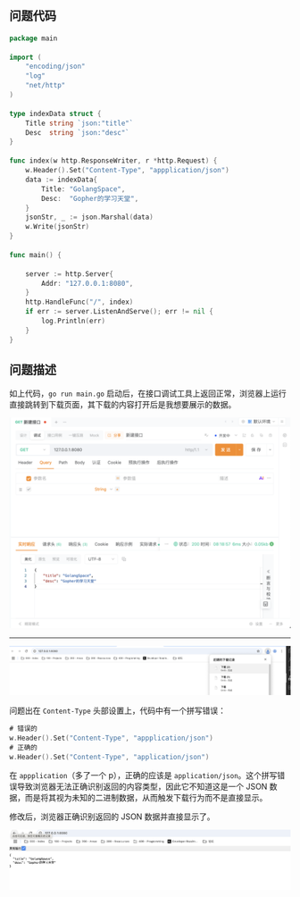 ## 问题代码

```go
package main

import (
	"encoding/json"
	"log"
	"net/http"
)

type indexData struct {
	Title string `json:"title"`
	Desc  string `json:"desc"`
}

func index(w http.ResponseWriter, r *http.Request) {
	w.Header().Set("Content-Type", "appplication/json")
	data := indexData{
		Title: "GolangSpace",
		Desc:  "Gopher的学习天堂",
	}
	jsonStr, _ := json.Marshal(data)
	w.Write(jsonStr)
}

func main() {

	server := http.Server{
		Addr: "127.0.0.1:8080",
	}
	http.HandleFunc("/", index)
	if err := server.ListenAndServe(); err != nil {
		log.Println(err)
	}
}

```

## 问题描述

如上代码，`go run main.go` 启动后，在接口调试工具上返回正常，浏览器上运行直接跳转到下载页面，其下载的内容打开后是我想要展示的数据。

![接口调试工具](./images/issue-1.png)

---

![浏览器下载](./images/issue-2.png)

问题出在 `Content-Type` 头部设置上，代码中有一个拼写错误：

```go
# 错误的
w.Header().Set("Content-Type", "appplication/json")
# 正确的
w.Header().Set("Content-Type", "application/json")
```
在 `appplication`（多了一个 p），正确的应该是 `application/json`。这个拼写错误导致浏览器无法正确识别返回的内容类型，因此它不知道这是一个 JSON 数据，而是将其视为未知的二进制数据，从而触发下载行为而不是直接显示。

修改后，浏览器正确识别返回的 JSON 数据并直接显示了。

![浏览器展示](./images/issue-3.png)